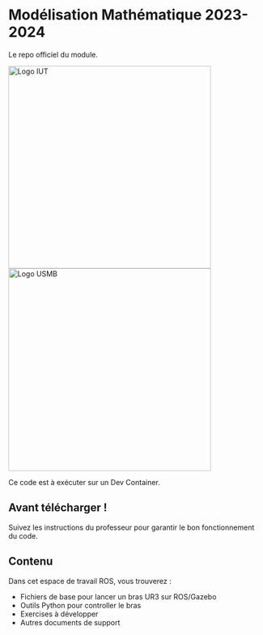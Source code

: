 # Modélisation Mathématique 2023-2024
Le repo officiel du module.

<img src="https://www.univ-smb.fr/iut-annecy/wp-content/uploads/sites/98/2022/09/logo-iut-annecy-233x86px1.svg" width="400" alt="Logo IUT"/>
<img src="https://www.univ-smb.fr/wp-content/themes/usmb/assets/img/logo.svg" width="400" alt="Logo USMB"/>

Ce code est à exécuter sur un Dev Container.

## Avant télécharger !
Suivez les instructions du professeur pour garantir le bon fonctionnement du code.

## Contenu
Dans cet espace de travail ROS, vous trouverez :
- Fichiers de base pour lancer un bras UR3 sur ROS/Gazebo
- Outils Python pour controller le bras
- Exercises à développer
- Autres documents de support